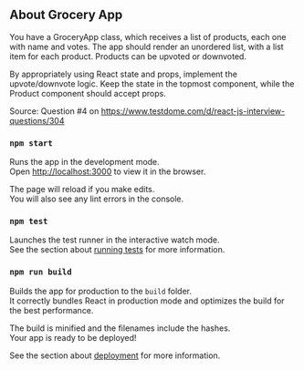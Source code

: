 ## About Grocery App
You have a GroceryApp class, which receives a list of products, each one with name and votes. The app should render an unordered list, with a list item for each product. Products can be upvoted or downvoted.

By appropriately using React state and props, implement the upvote/downvote logic. Keep the state in the topmost component, while the Product component should accept props.

Source: Question #4 on https://www.testdome.com/d/react-js-interview-questions/304

### `npm start`

Runs the app in the development mode.<br />
Open [http://localhost:3000](http://localhost:3000) to view it in the browser.

The page will reload if you make edits.<br />
You will also see any lint errors in the console.

### `npm test`

Launches the test runner in the interactive watch mode.<br />
See the section about [running tests](https://facebook.github.io/create-react-app/docs/running-tests) for more information.

### `npm run build`

Builds the app for production to the `build` folder.<br />
It correctly bundles React in production mode and optimizes the build for the best performance.

The build is minified and the filenames include the hashes.<br />
Your app is ready to be deployed!

See the section about [deployment](https://facebook.github.io/create-react-app/docs/deployment) for more information.

